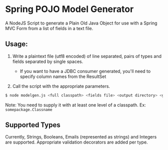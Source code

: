 # Spring POJO Model Generator

A NodeJS Script to generate a Plain Old Java Object for use with a Spring MVC Form from a list of fields in a text file.

## Usage:
1. Write a plaintext file (utf8 encoded) of line separated, pairs of types and fields separated by single spaces.
	* If you want to have a JDBC consumer generated, you'll need to specify column names from the ResultSet

2. Call the script with the appropriate parameters.
```bash
$ node modelgen.js <full classpath> <fields file> <output directory> <generate JDBC consumer>
```
Note: You need to supply it with at least one level of a classpath. Ex: `somepackage.Classname`

## Supported Types

Currently, Strings, Booleans, Emails (represented as strings) and Integers are supported. 
Appropriate validation decorators are added per type.

